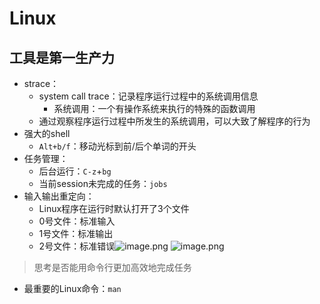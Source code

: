 # Linux
## 工具是第一生产力
- strace：
	- system call trace：记录程序运行过程中的系统调用信息
		- 系统调用：一个有操作系统来执行的特殊的函数调用
	- 通过观察程序运行过程中所发生的系统调用，可以大致了解程序的行为
- 强大的shell
	- `Alt+b/f`：移动光标到前/后个单词的开头
- 任务管理：
	- 后台运行：`C-z`+`bg`
	- 当前session未完成的任务：`jobs`
- 输入输出重定向：
	- Linux程序在运行时默认打开了3个文件
	- 0号文件：标准输入
	- 1号文件：标准输出
	- 2号文件：标准错误![image.png](https://jiunian-pic-1310185536.cos.ap-nanjing.myqcloud.com/picgo%2F20230721162417.png)
![image.png](https://jiunian-pic-1310185536.cos.ap-nanjing.myqcloud.com/picgo%2F20230721164331.png)
> 思考是否能用命令行更加高效地完成任务


- 最重要的Linux命令：`man`